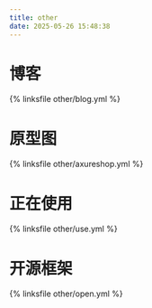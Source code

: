 ```yaml
---
title: other
date: 2025-05-26 15:48:38
---
```


# 博客

{% linksfile other/blog.yml %}

# 原型图

{% linksfile other/axureshop.yml %}

# 正在使用

{% linksfile other/use.yml %}

# 开源框架

{% linksfile other/open.yml %}
